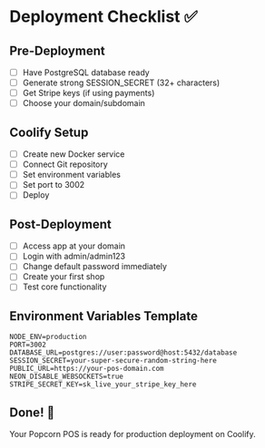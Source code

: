 # Deployment Checklist ✅

## Pre-Deployment
- [ ] Have PostgreSQL database ready
- [ ] Generate strong SESSION_SECRET (32+ characters)
- [ ] Get Stripe keys (if using payments)
- [ ] Choose your domain/subdomain

## Coolify Setup
- [ ] Create new Docker service
- [ ] Connect Git repository
- [ ] Set environment variables
- [ ] Set port to 3002
- [ ] Deploy

## Post-Deployment
- [ ] Access app at your domain
- [ ] Login with admin/admin123
- [ ] Change default password immediately
- [ ] Create your first shop
- [ ] Test core functionality

## Environment Variables Template
```
NODE_ENV=production
PORT=3002
DATABASE_URL=postgres://user:password@host:5432/database
SESSION_SECRET=your-super-secure-random-string-here
PUBLIC_URL=https://your-pos-domain.com
NEON_DISABLE_WEBSOCKETS=true
STRIPE_SECRET_KEY=sk_live_your_stripe_key_here
```

## Done! 🎉
Your Popcorn POS is ready for production deployment on Coolify.
